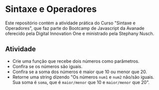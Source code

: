 # Sintaxe e Operadores

Este repositório contém a atividade prática do Curso "Sintaxe e Operadores", que faz parte do Bootcamp de Javascript da Avanade oferecido pela Digital Innovation One e ministrado pela Stephany Nusch.

## Atividade

- Crie uma função que recebe dois números como parâmetros.
- Confira se os números são iguais.
- Confira se a soma dos números é maior que 10 ou menor que 20.
- Retorne uma string dizendo "Os números `num1` e `num2` não/são iguais. Sua soma é `soma`, que é `maior/menor` que 10 e `maior/menor` que 20".